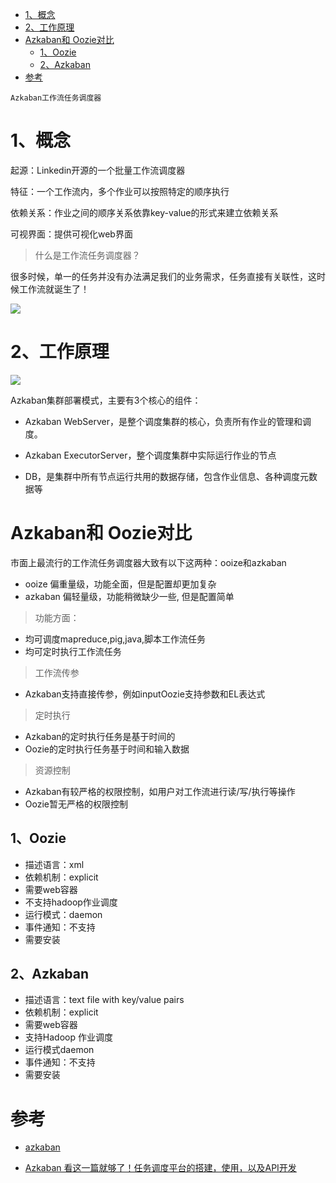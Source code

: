 
<!-- TOC -->

- [1、概念](#1概念)
- [2、工作原理](#2工作原理)
- [Azkaban和 Oozie对比](#azkaban和-oozie对比)
    - [1、Oozie](#1oozie)
    - [2、Azkaban](#2azkaban)
- [参考](#参考)

<!-- /TOC -->

`Azkaban工作流任务调度器`

# 1、概念

起源：Linkedin开源的一个批量工作流调度器

特征：一个工作流内，多个作业可以按照特定的顺序执行

依赖关系：作业之间的顺序关系依靠key-value的形式来建立依赖关系

可视界面：提供可视化web界面

> 什么是工作流任务调度器？

很多时候，单一的任务并没有办法满足我们的业务需求，任务直接有关联性，这时候工作流就诞生了！



![](../../pic/2020-07-16/2020-07-16-21-39-04.png)



# 2、工作原理

![](../../pic/2020-07-16/2020-07-16-21-52-03.png)

Azkaban集群部署模式，主要有3个核心的组件：

- Azkaban WebServer，是整个调度集群的核心，负责所有作业的管理和调度。

- Azkaban ExecutorServer，整个调度集群中实际运行作业的节点

- DB，是集群中所有节点运行共用的数据存储，包含作业信息、各种调度元数据等







# Azkaban和 Oozie对比

市面上最流行的工作流任务调度器大致有以下这两种：ooize和azkaban

- ooize 偏重量级，功能全面，但是配置却更加复杂
- azkaban 偏轻量级，功能稍微缺少一些, 但是配置简单


> 功能方面：

- 均可调度mapreduce,pig,java,脚本工作流任务
- 均可定时执行工作流任务

> 工作流传参

- Azkaban支持直接传参，例如inputOozie支持参数和EL表达式


> 定时执行

- Azkaban的定时执行任务是基于时间的
- Oozie的定时执行任务基于时间和输入数据

> 资源控制

- Azkaban有较严格的权限控制，如用户对工作流进行读/写/执行等操作
- Oozie暂无严格的权限控制


## 1、Oozie

- 描述语言：xml
- 依赖机制：explicit
- 需要web容器
- 不支持hadoop作业调度
- 运行模式：daemon
- 事件通知：不支持
- 需要安装

## 2、Azkaban

- 描述语言：text file with key/value pairs
- 依赖机制：explicit
- 需要web容器
- 支持Hadoop 作业调度
- 运行模式daemon
- 事件通知：不支持
- 需要安装






# 参考

- [azkaban](https://azkaban.github.io/)

- [Azkaban 看这一篇就够了！任务调度平台的搭建，使用，以及API开发](http://www.itongji.cn/detail?type=99992923)